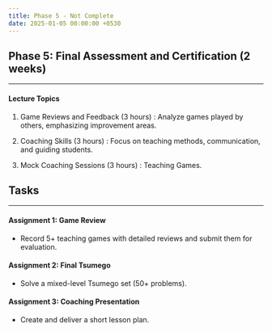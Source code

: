 ```yaml
---
title: Phase 5 - Not Complete
date: 2025-01-05 00:00:00 +0530
---
```


## Phase 5: Final Assessment and Certification (2 weeks)

---

#### Lecture Topics

1. Game Reviews and Feedback (3 hours) : Analyze games played by others, emphasizing improvement areas.

2. Coaching Skills (3 hours) : Focus on teaching methods, communication, and guiding students.

3. Mock Coaching Sessions (3 hours) : Teaching Games.

## Tasks

---

#### Assignment 1: Game Review

- Record 5+ teaching games with detailed reviews and submit them for evaluation.

#### Assignment 2: Final Tsumego

- Solve a mixed-level Tsumego set (50+ problems).

#### Assignment 3: Coaching Presentation

- Create and deliver a short lesson plan.